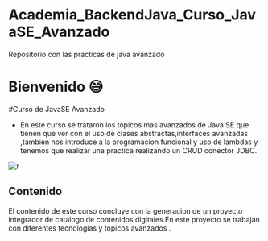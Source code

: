 # Academia_BackendJava_Curso_JavaSE_Avanzado
Repositorio con las practicas de java avanzado
# Bienvenido 😅
#Curso de JavaSE Avanzado 

- En este curso se trataron los topicos mas avanzados de Java SE que tienen que ver con el uso de clases abstractas,interfaces avanzadas ,tambien nos introduce a la programacion funcional y uso de lambdas y tenemos que realizar una practica realizando un CRUD  conector JDBC.

![r](https://www.linuxadictos.com/wp-content/uploads/oracle-java-logo.jpg "r")

## Contenido

El contenido de este curso concluye con la generacion de un proyecto integrador de catalogo de contenidos digitales.En este proyecto se trabajan con diferentes tecnologias y topicos avanzados .
 

